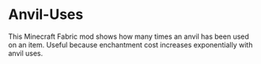 # Anvil-Uses
This Minecraft Fabric mod shows how many times an anvil has been used on an item. Useful because enchantment cost increases exponentially with anvil uses.
